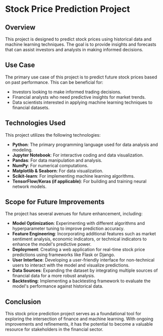# Stock Price Prediction Project

## Overview
This project is designed to predict stock prices using historical data and machine learning techniques. The goal is to provide insights and forecasts that can assist investors and analysts in making informed decisions.

## Use Case
The primary use case of this project is to predict future stock prices based on past performance. This can be beneficial for:
- Investors looking to make informed trading decisions.
- Financial analysts who need predictive insights for market trends.
- Data scientists interested in applying machine learning techniques to financial datasets.

## Technologies Used
This project utilizes the following technologies:
- **Python**: The primary programming language used for data analysis and modeling.
- **Jupyter Notebook**: For interactive coding and data visualization.
- **Pandas**: For data manipulation and analysis.
- **NumPy**: For numerical computations.
- **Matplotlib & Seaborn**: For data visualization.
- **Scikit-learn**: For implementing machine learning algorithms.
- **TensorFlow/Keras (if applicable)**: For building and training neural network models.

## Scope for Future Improvements
The project has several avenues for future enhancement, including:
- **Model Optimization**: Experimenting with different algorithms and hyperparameter tuning to improve prediction accuracy.
- **Feature Engineering**: Incorporating additional features such as market sentiment analysis, economic indicators, or technical indicators to enhance the model's predictive power.
- **Deployment**: Creating a web application for real-time stock price predictions using frameworks like Flask or Django.
- **User Interface**: Developing a user-friendly interface for non-technical users to interact with the model and visualize predictions.
- **Data Sources**: Expanding the dataset by integrating multiple sources of financial data for a more robust analysis.
- **Backtesting**: Implementing a backtesting framework to evaluate the model's performance against historical data.

## Conclusion
This stock price prediction project serves as a foundational tool for exploring the intersection of finance and machine learning. With ongoing improvements and refinements, it has the potential to become a valuable resource for stakeholders in the financial sector.
